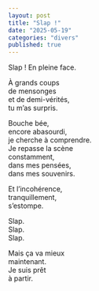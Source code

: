 ```yaml
---
layout: post
title: "Slap !"
date: "2025-05-19"
categories: "divers"
published: true
---
```


Slap ! En pleine face.  

À grands coups  
de mensonges  
et de demi-vérités,  
tu m’as surpris.  

Bouche bée,  
encore abasourdi,  
je cherche à comprendre.  
Je repasse la scène  
constamment,  
dans mes pensées,  
dans mes souvenirs.  

Et l’incohérence,  
tranquillement,  
s’estompe.  

Slap.  
Slap.  
Slap.  

Mais ça va mieux  
maintenant.  
Je suis prêt  
à partir.  
